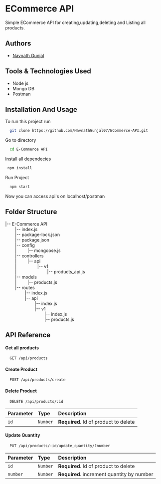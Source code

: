 
# ECommerce API

Simple ECommerce API for creating,updating,deleting and Listing all products.
## Authors

- [Navnath Gunjal](https://github.com/NavnathGunjal07)


## Tools & Technologies Used

- Node js
- Mongo DB
- Postman
## Installation And Usage

To run this project run

```bash
  git clone https://github.com/NavnathGunjal07/ECommerce-API.git
```
Go to directory
```bash
  cd E-Commerce API
```
Install all dependecies
```bash
 npm install
```
Run Project
```bash
  npm start
```

Now you can access api's on localhost/postman
## Folder Structure

|-- E-Commerce API  
   &nbsp; &nbsp; &nbsp; &nbsp; |-- index.js  
   &nbsp; &nbsp; &nbsp; &nbsp;  |-- package-lock.json  
    &nbsp; &nbsp; &nbsp; &nbsp; |-- package.json  
    &nbsp; &nbsp; &nbsp; &nbsp; |-- config  
   &nbsp; &nbsp; &nbsp; &nbsp;  |  &nbsp; &nbsp; &nbsp; &nbsp;  |-- mongoose.js  
    &nbsp; &nbsp; &nbsp; &nbsp; |-- controllers  
    &nbsp; &nbsp; &nbsp; &nbsp; |  &nbsp; &nbsp; &nbsp; &nbsp;  |-- api  
   &nbsp; &nbsp; &nbsp; &nbsp;  |  &nbsp; &nbsp; &nbsp; &nbsp; &nbsp; &nbsp; &nbsp; &nbsp;      |-- v1  
   &nbsp; &nbsp; &nbsp; &nbsp;  |      &nbsp; &nbsp; &nbsp; &nbsp; &nbsp; &nbsp; &nbsp; &nbsp; &nbsp; &nbsp; &nbsp; &nbsp;      |-- products_api.js  
    &nbsp; &nbsp; &nbsp; &nbsp; |-- models  
   &nbsp; &nbsp; &nbsp; &nbsp;  |   &nbsp; &nbsp; &nbsp; &nbsp; |-- products.js  
   &nbsp; &nbsp; &nbsp; &nbsp;  |-- routes  
     &nbsp; &nbsp; &nbsp; &nbsp;    &nbsp; &nbsp; &nbsp; &nbsp; |-- index.js  
     &nbsp; &nbsp; &nbsp; &nbsp;   &nbsp; &nbsp; &nbsp; &nbsp;  |-- api  
      &nbsp; &nbsp; &nbsp; &nbsp;    &nbsp; &nbsp; &nbsp; &nbsp; &nbsp; &nbsp; &nbsp; &nbsp;    |-- index.js  
     &nbsp; &nbsp; &nbsp; &nbsp;      &nbsp; &nbsp; &nbsp; &nbsp; &nbsp; &nbsp; &nbsp; &nbsp;   |-- v1  
      &nbsp; &nbsp; &nbsp; &nbsp;          &nbsp; &nbsp; &nbsp; &nbsp; &nbsp; &nbsp; &nbsp; &nbsp; &nbsp; &nbsp; &nbsp; &nbsp;  |-- index.js  
      &nbsp; &nbsp; &nbsp; &nbsp;        &nbsp; &nbsp; &nbsp; &nbsp; &nbsp; &nbsp; &nbsp; &nbsp; &nbsp; &nbsp; &nbsp; &nbsp;    |-- products.js  

## API Reference

#### Get all products

```http
  GET /api/products
```

#### Create Product

```http
  POST /api/products/create
```

#### Delete Product

```http
  DELETE /api/products/:id
```

| Parameter | Type     | Description                           |
| :-------- | :------- | :--------------------------------     |
| `id`      | `Number` | **Required**. Id of product to delete |


#### Update Quantity

```http
  PUT /api/products/:id/update_quantity/?number
```

| Parameter | Type     | Description                                |
| :-------- | :------- | :--------------------------------          |
| `id`      | `Number` | **Required**. Id of product to delete      |
| `number`  | `Number` | **Required**. increment quantity by number |
